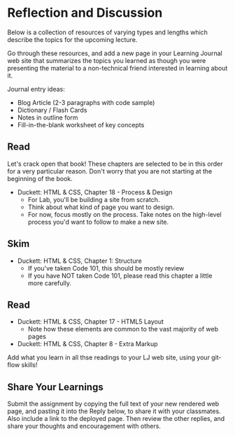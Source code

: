# Reflection and Discussion

Below is a collection of resources of varying types and lengths which describe the topics for the upcoming lecture.  

Go through these resources, and add a new page in your Learning Journal web site that summarizes the topics you learned as though you were presenting the material to a non-technical friend interested in learning about it.

Journal entry ideas:
* Blog Article (2-3 paragraphs with code sample)
* Dictionary / Flash Cards
* Notes in outline form
* Fill-in-the-blank worksheet of key concepts

## Read

Let's crack open that book! These chapters are selected to be in this order for a very particular reason. Don't worry that you are not starting at the beginning of the book. 

- Duckett: HTML & CSS, Chapter 18 - Process & Design
  - For Lab, you'll be building a site from scratch. 
  - Think about what kind of page you want to design.
  - For now, focus mostly on the process. Take notes on the high-level process you'd want to follow to make a new site.

## Skim
- Duckett: HTML & CSS, Chapter 1: Structure
  - If you've taken Code 101, this should be mostly review
  - If you have NOT taken Code 101, please read this chapter a little more carefully. 

## Read
- Duckett: HTML & CSS, Chapter 17 - HTML5 Layout
  - Note how these elements are common to the vast majority of web pages
- Duckett: HTML & CSS, Chapter 8 - Extra Markup

Add what you learn in all thse readings to your LJ web site, using your git-flow skills!

## Share Your Learnings

Submit the assignment by copying the full text of your new rendered web page, and pasting it into the Reply below, to share it with your classmates. Also include a link to the deployed page. Then review the other replies, and share your thoughts and encouragement with others. 

